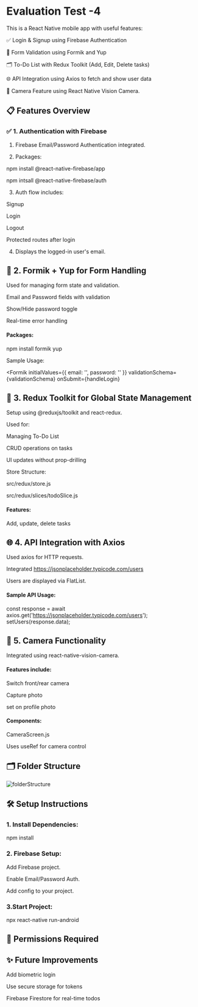 
# Evaluation Test -4

This is a React Native mobile app with useful features:

✅ Login & Signup using Firebase Authentication

📝 Form Validation using Formik and Yup

🗂️ To-Do List with Redux Toolkit (Add, Edit, Delete tasks)

🌐 API Integration using Axios to fetch and show user data

📸 Camera Feature using React Native Vision Camera.

## 📋 Features Overview

### ✅ 1. Authentication with Firebase
1. Firebase Email/Password Authentication integrated.

2. Packages:

npm install @react-native-firebase/app

npm intsall @react-native-firebase/auth

3. Auth flow includes:

Signup

Login

Logout

Protected routes after login

4. Displays the logged-in user's email.

## 📝 2. Formik + Yup for Form Handling

Used for managing form state and validation.

Email and Password fields with validation

Show/Hide password toggle

Real-time error handling

 #### Packages:
  npm install formik yup 

  Sample Usage:

 <Formik
  initialValues={{ email: '', password: '' }}
  validationSchema={validationSchema}
  onSubmit={handleLogin}
>


## 🔄 3. Redux Toolkit for Global State Management

Setup using @reduxjs/toolkit and react-redux.

Used for:

Managing To-Do List

CRUD operations on tasks

UI updates without prop-drilling

Store Structure:

src/redux/store.js

src/redux/slices/todoSlice.js

#### Features:

Add, update, delete tasks


## 🌐 4. API Integration with Axios

Used axios for HTTP requests.

Integrated https://jsonplaceholder.typicode.com/users

Users are displayed via FlatList.

#### Sample API Usage:

const response = await axios.get('https://jsonplaceholder.typicode.com/users');
setUsers(response.data);

## 📸 5. Camera Functionality

Integrated using react-native-vision-camera.

#### Features include:

Switch front/rear camera

Capture photo

set on profile photo

#### Components:

CameraScreen.js 

Uses useRef for camera control


## 🗂 Folder Structure

 ![folderStructure](https://github.com/user-attachments/assets/f07b9615-9b19-4b7b-badd-7465b1131ced)


## 🛠 Setup Instructions

### 1. Install Dependencies:

npm install

### 2. Firebase Setup:
Add Firebase project.

Enable Email/Password Auth.

Add config to your project.


### 3.Start Project:
npx react-native run-android

## 📸 Permissions Required

<uses-permission android:name="android.permission.CAMERA" />
<uses-permission android:name="android.permission.RECORD_AUDIO"/>
<uses-permission android:name="android.permission.WRITE_EXTERNAL_STORAGE"/>
<uses-permission android:name="android.permission.READ_EXTERNAL_STORAGE"/> 

## ✨ Future Improvements
Add biometric login

Use secure storage for tokens


Firebase Firestore for real-time todos










